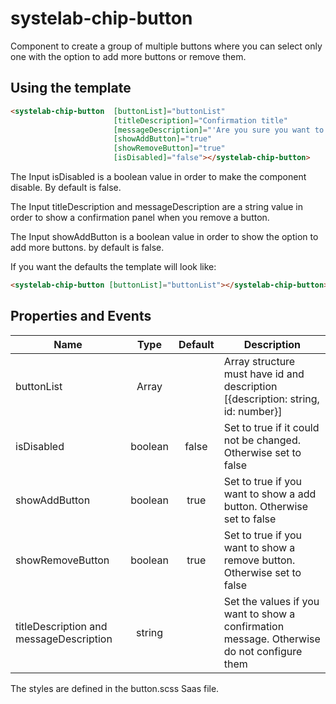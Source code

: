 # systelab-chip-button

Component to create a group of multiple buttons where you can select only one with the option to add more buttons or remove them.

## Using the template

```html
<systelab-chip-button  [buttonList]="buttonList" 
                       [titleDescription]="Confirmation title" 
                       [messageDescription]="'Are you sure you want to continue?'" 
                       [showAddButton]="true"
                       [showRemoveButton]="true"
                       [isDisabled]="false"></systelab-chip-button>
```

The Input isDisabled is a boolean value in order to make the component disable. By default is false.

The Input titleDescription and messageDescription are a string value in order to show a confirmation panel when you remove a button.

The Input showAddButton is a boolean value in order to show the option to add more buttons. by default is false.

If you want the defaults the template will look like:

```html
<systelab-chip-button [buttonList]="buttonList"></systelab-chip-button>
```

## Properties and Events

| Name | Type | Default | Description |
| ---- |:----:|:-------:| ----------- |
| buttonList| Array  |  | Array structure must have id and description [{description: string, id: number}] |
| isDisabled | boolean | false | Set to true if it could not be changed. Otherwise set to false |
| showAddButton | boolean | true | Set to true if you want to show a add button. Otherwise set to false |
| showRemoveButton | boolean | true | Set to true if you want to show a remove button. Otherwise set to false |
| titleDescription and messageDescription | string |  | Set the values if you want to show a confirmation message. Otherwise do not configure them |

The styles are defined in the button.scss Saas file.


